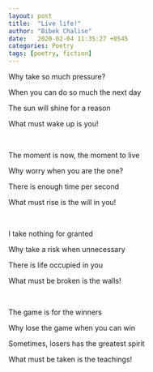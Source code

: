 ```yaml
---
layout: post
title:  "Live life!"
author: "Bibek Chalise"
date:   2020-02-04 11:35:27 +0545
categories: Poetry
tags: [poetry, fiction]
---
```

Why take so much pressure?

When you can do so much the next day

The sun will shine for a reason

What must wake up is you!

<br>

The moment is now, the moment to live

Why worry when you are the one?

There is enough time per second

What must rise is the will in you!

<br>

I take nothing for granted

Why take a risk when unnecessary

There is life occupied in you

What must be broken is the walls!

<br>

The game is for the winners

Why lose the game when you can win

Sometimes, losers has the greatest spirit

What must be taken is the teachings!

